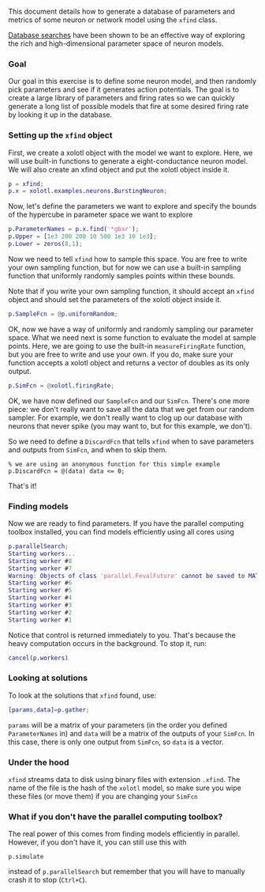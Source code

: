 This document details how to generate a database of parameters and metrics of some neuron or network model using the `xfind` class.


[Database searches](https://journals.physiology.org/doi/full/10.1152/jn.00641.2003) have been shown to be an effective way of exploring the rich and high-dimensional parameter space of neuron models. 


### Goal

Our goal in this exercise is to define some neuron model, 
and then randomly pick parameters and see if it generates
action potentials. The goal is to create a large library of parameters and firing rates so we can quickly generate
a long list of possible models that fire at some desired
firing rate by looking it up in the database. 


### Setting up the `xfind` object

First, we create a xolotl object with the model we want 
to explore. Here, we will use built-in functions to generate 
a eight-conductance neuron model. We will also create an xfind object and put the xolotl object inside it.

```matlab
p = xfind;
p.x = xolotl.examples.neurons.BurstingNeuron;
```

Now, let's define the parameters we want to explore
and specify the bounds of the hypercube in parameter space
we want to explore

```matlab
p.ParameterNames = p.x.find('*gbar');
p.Upper = [1e3 200 200 10 500 1e3 10 1e3];
p.Lower = zeros(8,1);
```

Now we need to tell `xfind` how to sample this space. 
You are free to write your own sampling function, but for now
we can use a built-in sampling function that uniformly
randomly samples points within these bounds.

Note that if you write your own sampling function, it should
accept an `xfind` object and should set the parameters of the 
xolotl object inside it. 

```matlab
p.SampleFcn = @p.uniformRandom;
```

OK, now we have a way of uniformly and randomly sampling our
parameter space. What we need next is some function to 
evaluate the model at sample points. Here, we are going to
use the built-in `measureFiringRate` function, but you are
free to write and use your own. If you do, make sure your
function accepts a xolotl object and returns a vector of doubles as its 
only output. 

```matlab
p.SimFcn = @xolotl.firingRate;
```

OK, we have now defined our `SampleFcn` and our `SimFcn`. There's one more piece: we don't really want to save all the 
data that we get from our random sampler. For example, we don't really want to clog up our database with neurons that 
never spike (you may want to, but for this example, we don't).

So we need to define a `DiscardFcn` that tells `xfind` when to save parameters and outputs from `SimFcn`, and when to
skip them.

```
% we are using an anonymous function for this simple example
p.DiscardFcn = @(data) data <= 0;
```

That's it! 

### Finding models

Now we are ready to find parameters. If you have the parallel 
computing toolbox installed, you can find models efficiently 
using all cores using

```matlab
p.parallelSearch;
Starting workers...
Starting worker #8
Starting worker #7
Warning: Objects of class 'parallel.FevalFuture' cannot be saved to MAT files. 
Starting worker #6
Starting worker #5
Starting worker #4
Starting worker #3
Starting worker #2
Starting worker #1
```

Notice that control is returned immediately to you. That's because the heavy computation occurs in the background. To stop it, run:

```matlab
cancel(p.workers)
```

### Looking at solutions

To look at the solutions that `xfind` found, use:

```matlab
[params,data]=p.gather;
```
`params` will be a matrix of your parameters (in the order you defined `ParameterNames` in) and `data` will be a matrix of the outputs of your `SimFcn`. In this case, there is only one output from `SimFcn`, so `data` is a vector. 


### Under the hood

`xfind` streams data to disk using binary files with extension `.xfind`. The name of the file is the hash of the `xolotl` model, so make sure you wipe these files (or move them) if you are changing your `SimFcn`


### What if you don't have the parallel computing toolbox?

The real power of this comes from finding models efficiently in parallel. However, if you don't have it, you can still use this with

```
p.simulate
```

instead of `p.parallelSearch` but remember that you will have to manually crash it to stop (`Ctrl+C`).
